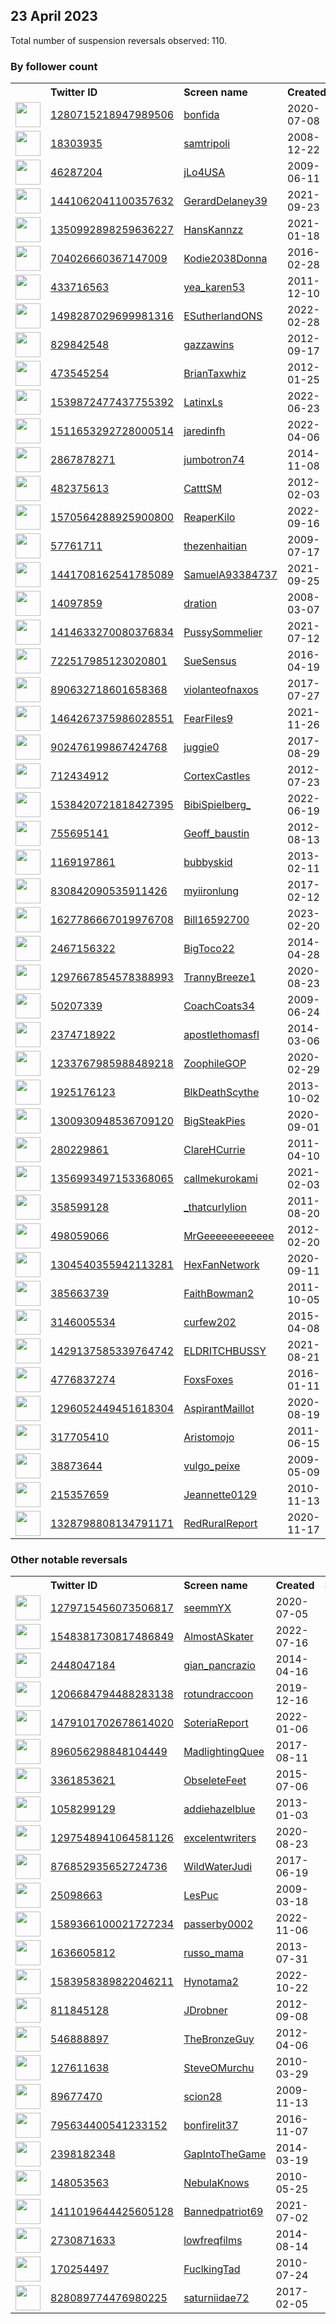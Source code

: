 
## 23 April 2023
Total number of suspension reversals observed: 110.

### By follower count
<table><tr><th></th><th align="left">Twitter ID</th><th align="left">Screen name</th>
<th align="left">Created</th><th align="left">Status</th><th align="left">Suspended</th><th align="left">Followers</th>
<tr><td><a href="https://pbs.twimg.com/profile_images/1608753440741642240/IKcnpTnZ_normal.png"><img src="https://pbs.twimg.com/profile_images/1608753440741642240/IKcnpTnZ_normal.png" width="40px" height="40px" align="center"/></a></td><td><a href="https://twitter.com/intent/user?user_id=1280715218947989506">1280715218947989506</a></td><td><a href="https://twitter.com/bonfida">bonfida</a></td><td>2020-07-08</td><td align="center"></td><td>2023-01-19</td><td>96838</td></tr>
<tr><td><a href="https://pbs.twimg.com/profile_images/740846645261312004/goAlrBti_normal.jpg"><img src="https://pbs.twimg.com/profile_images/740846645261312004/goAlrBti_normal.jpg" width="40px" height="40px" align="center"/></a></td><td><a href="https://twitter.com/intent/user?user_id=18303935">18303935</a></td><td><a href="https://twitter.com/samtripoli">samtripoli</a></td><td>2008-12-22</td><td align="center"></td><td></td><td>60147</td></tr>
<tr><td><a href="https://pbs.twimg.com/profile_images/1649927127943225346/PVoevAOA_normal.jpg"><img src="https://pbs.twimg.com/profile_images/1649927127943225346/PVoevAOA_normal.jpg" width="40px" height="40px" align="center"/></a></td><td><a href="https://twitter.com/intent/user?user_id=46287204">46287204</a></td><td><a href="https://twitter.com/jLo4USA">jLo4USA</a></td><td>2009-06-11</td><td align="center"></td><td></td><td>14394</td></tr>
<tr><td><a href="https://pbs.twimg.com/profile_images/1651958577412620288/miZ_CsfL_normal.jpg"><img src="https://pbs.twimg.com/profile_images/1651958577412620288/miZ_CsfL_normal.jpg" width="40px" height="40px" align="center"/></a></td><td><a href="https://twitter.com/intent/user?user_id=1441062041100357632">1441062041100357632</a></td><td><a href="https://twitter.com/GerardDelaney39">GerardDelaney39</a></td><td>2021-09-23</td><td align="center"></td><td>2022-06-24</td><td>8134</td></tr>
<tr><td><a href="https://pbs.twimg.com/profile_images/1672541794226118658/I5YFUCZm_normal.jpg"><img src="https://pbs.twimg.com/profile_images/1672541794226118658/I5YFUCZm_normal.jpg" width="40px" height="40px" align="center"/></a></td><td><a href="https://twitter.com/intent/user?user_id=1350992898259636227">1350992898259636227</a></td><td><a href="https://twitter.com/HansKannzz">HansKannzz</a></td><td>2021-01-18</td><td align="center"></td><td>2022-03-08</td><td>6476</td></tr>
<tr><td><a href="https://pbs.twimg.com/profile_images/716367928430567426/37XH3Z4u_normal.jpg"><img src="https://pbs.twimg.com/profile_images/716367928430567426/37XH3Z4u_normal.jpg" width="40px" height="40px" align="center"/></a></td><td><a href="https://twitter.com/intent/user?user_id=704026660367147009">704026660367147009</a></td><td><a href="https://twitter.com/Kodie2038Donna">Kodie2038Donna</a></td><td>2016-02-28</td><td align="center"></td><td>2022-11-13</td><td>4766</td></tr>
<tr><td><a href="https://pbs.twimg.com/profile_images/1688078935/DPP_0106_normal.jpg"><img src="https://pbs.twimg.com/profile_images/1688078935/DPP_0106_normal.jpg" width="40px" height="40px" align="center"/></a></td><td><a href="https://twitter.com/intent/user?user_id=433716563">433716563</a></td><td><a href="https://twitter.com/yea_karen53">yea_karen53</a></td><td>2011-12-10</td><td align="center"></td><td></td><td>4688</td></tr>
<tr><td><a href="https://pbs.twimg.com/profile_images/1526876417845338114/1BmlCisT_normal.jpg"><img src="https://pbs.twimg.com/profile_images/1526876417845338114/1BmlCisT_normal.jpg" width="40px" height="40px" align="center"/></a></td><td><a href="https://twitter.com/intent/user?user_id=1498287029699981316">1498287029699981316</a></td><td><a href="https://twitter.com/ESutherlandONS">ESutherlandONS</a></td><td>2022-02-28</td><td align="center"></td><td>2023-04-06</td><td>3766</td></tr>
<tr><td><a href="https://pbs.twimg.com/profile_images/2844544664/b33bdcfb68d08e3fdbacd087032ab278_normal.jpeg"><img src="https://pbs.twimg.com/profile_images/2844544664/b33bdcfb68d08e3fdbacd087032ab278_normal.jpeg" width="40px" height="40px" align="center"/></a></td><td><a href="https://twitter.com/intent/user?user_id=829842548">829842548</a></td><td><a href="https://twitter.com/gazzawins">gazzawins</a></td><td>2012-09-17</td><td align="center"></td><td>2022-12-12</td><td>3136</td></tr>
<tr><td><a href="https://pbs.twimg.com/profile_images/482170763961970688/ilRtrBV-_normal.jpeg"><img src="https://pbs.twimg.com/profile_images/482170763961970688/ilRtrBV-_normal.jpeg" width="40px" height="40px" align="center"/></a></td><td><a href="https://twitter.com/intent/user?user_id=473545254">473545254</a></td><td><a href="https://twitter.com/BrianTaxwhiz">BrianTaxwhiz</a></td><td>2012-01-25</td><td align="center"></td><td></td><td>2900</td></tr>
<tr><td><a href="https://pbs.twimg.com/profile_images/1539872710754390016/7pBzMhzi_normal.jpg"><img src="https://pbs.twimg.com/profile_images/1539872710754390016/7pBzMhzi_normal.jpg" width="40px" height="40px" align="center"/></a></td><td><a href="https://twitter.com/intent/user?user_id=1539872477437755392">1539872477437755392</a></td><td><a href="https://twitter.com/LatinxLs">LatinxLs</a></td><td>2022-06-23</td><td align="center"></td><td>2022-12-13</td><td>2525</td></tr>
<tr><td><a href="https://pbs.twimg.com/profile_images/1511657985961246720/mk3XlCY5_normal.jpg"><img src="https://pbs.twimg.com/profile_images/1511657985961246720/mk3XlCY5_normal.jpg" width="40px" height="40px" align="center"/></a></td><td><a href="https://twitter.com/intent/user?user_id=1511653292728000514">1511653292728000514</a></td><td><a href="https://twitter.com/jaredinfh">jaredinfh</a></td><td>2022-04-06</td><td align="center"></td><td>2023-03-09</td><td>2458</td></tr>
<tr><td><a href="https://pbs.twimg.com/profile_images/1518117712265945088/xGlvNjys_normal.jpg"><img src="https://pbs.twimg.com/profile_images/1518117712265945088/xGlvNjys_normal.jpg" width="40px" height="40px" align="center"/></a></td><td><a href="https://twitter.com/intent/user?user_id=2867878271">2867878271</a></td><td><a href="https://twitter.com/jumbotron74">jumbotron74</a></td><td>2014-11-08</td><td align="center"></td><td>2022-07-25</td><td>2160</td></tr>
<tr><td><a href="https://pbs.twimg.com/profile_images/756170952136851456/GZAogyhV_normal.jpg"><img src="https://pbs.twimg.com/profile_images/756170952136851456/GZAogyhV_normal.jpg" width="40px" height="40px" align="center"/></a></td><td><a href="https://twitter.com/intent/user?user_id=482375613">482375613</a></td><td><a href="https://twitter.com/CatttSM">CatttSM</a></td><td>2012-02-03</td><td align="center"></td><td></td><td>1793</td></tr>
<tr><td><a href="https://pbs.twimg.com/profile_images/1570564515518881792/Q_3Cjjv0_normal.jpg"><img src="https://pbs.twimg.com/profile_images/1570564515518881792/Q_3Cjjv0_normal.jpg" width="40px" height="40px" align="center"/></a></td><td><a href="https://twitter.com/intent/user?user_id=1570564288925900800">1570564288925900800</a></td><td><a href="https://twitter.com/ReaperKilo">ReaperKilo</a></td><td>2022-09-16</td><td align="center"></td><td>2023-04-15</td><td>1771</td></tr>
<tr><td><a href="https://pbs.twimg.com/profile_images/1517442091844083713/5nIS2YX7_normal.jpg"><img src="https://pbs.twimg.com/profile_images/1517442091844083713/5nIS2YX7_normal.jpg" width="40px" height="40px" align="center"/></a></td><td><a href="https://twitter.com/intent/user?user_id=57761711">57761711</a></td><td><a href="https://twitter.com/thezenhaitian">thezenhaitian</a></td><td>2009-07-17</td><td align="center"></td><td>2022-05-08</td><td>1682</td></tr>
<tr><td><a href="https://pbs.twimg.com/profile_images/1670180466236747776/REyqsSiK_normal.jpg"><img src="https://pbs.twimg.com/profile_images/1670180466236747776/REyqsSiK_normal.jpg" width="40px" height="40px" align="center"/></a></td><td><a href="https://twitter.com/intent/user?user_id=1441708162541785089">1441708162541785089</a></td><td><a href="https://twitter.com/SamuelA93384737">SamuelA93384737</a></td><td>2021-09-25</td><td align="center"></td><td>2022-11-27</td><td>1670</td></tr>
<tr><td><a href="https://pbs.twimg.com/profile_images/1002640218556649472/-CjVBU_H_normal.jpg"><img src="https://pbs.twimg.com/profile_images/1002640218556649472/-CjVBU_H_normal.jpg" width="40px" height="40px" align="center"/></a></td><td><a href="https://twitter.com/intent/user?user_id=14097859">14097859</a></td><td><a href="https://twitter.com/dration">dration</a></td><td>2008-03-07</td><td align="center"></td><td>2023-04-15</td><td>1531</td></tr>
<tr><td><a href="https://pbs.twimg.com/profile_images/1657837313597009922/2LyeTYjw_normal.jpg"><img src="https://pbs.twimg.com/profile_images/1657837313597009922/2LyeTYjw_normal.jpg" width="40px" height="40px" align="center"/></a></td><td><a href="https://twitter.com/intent/user?user_id=1414633270080376834">1414633270080376834</a></td><td><a href="https://twitter.com/PussySommelier">PussySommelier</a></td><td>2021-07-12</td><td align="center"></td><td>2022-04-05</td><td>1522</td></tr>
<tr><td><a href="https://pbs.twimg.com/profile_images/1650497832334381056/a-iS7Aue_normal.jpg"><img src="https://pbs.twimg.com/profile_images/1650497832334381056/a-iS7Aue_normal.jpg" width="40px" height="40px" align="center"/></a></td><td><a href="https://twitter.com/intent/user?user_id=722517985123020801">722517985123020801</a></td><td><a href="https://twitter.com/SueSensus">SueSensus</a></td><td>2016-04-19</td><td align="center"></td><td>2022-06-23</td><td>1318</td></tr>
<tr><td><a href="https://pbs.twimg.com/profile_images/1440789335071080452/jtNp-yqV_normal.jpg"><img src="https://pbs.twimg.com/profile_images/1440789335071080452/jtNp-yqV_normal.jpg" width="40px" height="40px" align="center"/></a></td><td><a href="https://twitter.com/intent/user?user_id=890632718601658368">890632718601658368</a></td><td><a href="https://twitter.com/violanteofnaxos">violanteofnaxos</a></td><td>2017-07-27</td><td align="center"></td><td>2022-04-27</td><td>1268</td></tr>
<tr><td><a href="https://pbs.twimg.com/profile_images/1584199452457312263/gpPxyZ-Z_normal.jpg"><img src="https://pbs.twimg.com/profile_images/1584199452457312263/gpPxyZ-Z_normal.jpg" width="40px" height="40px" align="center"/></a></td><td><a href="https://twitter.com/intent/user?user_id=1464267375986028551">1464267375986028551</a></td><td><a href="https://twitter.com/FearFiles9">FearFiles9</a></td><td>2021-11-26</td><td align="center"></td><td>2022-11-19</td><td>1228</td></tr>
<tr><td><a href="https://pbs.twimg.com/profile_images/1531226082447446017/THE94LrY_normal.jpg"><img src="https://pbs.twimg.com/profile_images/1531226082447446017/THE94LrY_normal.jpg" width="40px" height="40px" align="center"/></a></td><td><a href="https://twitter.com/intent/user?user_id=902476199867424768">902476199867424768</a></td><td><a href="https://twitter.com/juggie0">juggie0</a></td><td>2017-08-29</td><td align="center"></td><td>2022-10-06</td><td>1127</td></tr>
<tr><td><a href="https://pbs.twimg.com/profile_images/1668310427070083078/I-sAj15b_normal.jpg"><img src="https://pbs.twimg.com/profile_images/1668310427070083078/I-sAj15b_normal.jpg" width="40px" height="40px" align="center"/></a></td><td><a href="https://twitter.com/intent/user?user_id=712434912">712434912</a></td><td><a href="https://twitter.com/CortexCastles">CortexCastles</a></td><td>2012-07-23</td><td align="center"></td><td>2023-04-07</td><td>1118</td></tr>
<tr><td><a href="https://pbs.twimg.com/profile_images/1538420968137363457/KZY56NrJ_normal.jpg"><img src="https://pbs.twimg.com/profile_images/1538420968137363457/KZY56NrJ_normal.jpg" width="40px" height="40px" align="center"/></a></td><td><a href="https://twitter.com/intent/user?user_id=1538420721818427395">1538420721818427395</a></td><td><a href="https://twitter.com/BibiSpielberg_">BibiSpielberg_</a></td><td>2022-06-19</td><td align="center"></td><td>2022-08-23</td><td>1088</td></tr>
<tr><td><a href="https://pbs.twimg.com/profile_images/1651898165660995585/o7_cyw4c_normal.jpg"><img src="https://pbs.twimg.com/profile_images/1651898165660995585/o7_cyw4c_normal.jpg" width="40px" height="40px" align="center"/></a></td><td><a href="https://twitter.com/intent/user?user_id=755695141">755695141</a></td><td><a href="https://twitter.com/Geoff_baustin">Geoff_baustin</a></td><td>2012-08-13</td><td align="center"></td><td>2023-04-06</td><td>1017</td></tr>
<tr><td><a href="https://pbs.twimg.com/profile_images/496015094539497472/BVnRtK7h_normal.jpeg"><img src="https://pbs.twimg.com/profile_images/496015094539497472/BVnRtK7h_normal.jpeg" width="40px" height="40px" align="center"/></a></td><td><a href="https://twitter.com/intent/user?user_id=1169197861">1169197861</a></td><td><a href="https://twitter.com/bubbyskid">bubbyskid</a></td><td>2013-02-11</td><td align="center"></td><td>2022-03-31</td><td>948</td></tr>
<tr><td><a href="https://pbs.twimg.com/profile_images/1665523221246902272/wBU6cLm6_normal.jpg"><img src="https://pbs.twimg.com/profile_images/1665523221246902272/wBU6cLm6_normal.jpg" width="40px" height="40px" align="center"/></a></td><td><a href="https://twitter.com/intent/user?user_id=830842090535911426">830842090535911426</a></td><td><a href="https://twitter.com/myiironlung">myiironlung</a></td><td>2017-02-12</td><td align="center"></td><td></td><td>872</td></tr>
<tr><td><a href="https://pbs.twimg.com/profile_images/1644363145731866627/S0Rw0wgt_normal.jpg"><img src="https://pbs.twimg.com/profile_images/1644363145731866627/S0Rw0wgt_normal.jpg" width="40px" height="40px" align="center"/></a></td><td><a href="https://twitter.com/intent/user?user_id=1627786667019976708">1627786667019976708</a></td><td><a href="https://twitter.com/Bill16592700">Bill16592700</a></td><td>2023-02-20</td><td align="center"></td><td>2023-04-14</td><td>792</td></tr>
<tr><td><a href="https://pbs.twimg.com/profile_images/1650680629493628931/5oB1pM1j_normal.jpg"><img src="https://pbs.twimg.com/profile_images/1650680629493628931/5oB1pM1j_normal.jpg" width="40px" height="40px" align="center"/></a></td><td><a href="https://twitter.com/intent/user?user_id=2467156322">2467156322</a></td><td><a href="https://twitter.com/BigToco22">BigToco22</a></td><td>2014-04-28</td><td align="center"></td><td>2022-04-23</td><td>788</td></tr>
<tr><td><a href="https://pbs.twimg.com/profile_images/1661897788043436033/xGOGyjz1_normal.jpg"><img src="https://pbs.twimg.com/profile_images/1661897788043436033/xGOGyjz1_normal.jpg" width="40px" height="40px" align="center"/></a></td><td><a href="https://twitter.com/intent/user?user_id=1297667854578388993">1297667854578388993</a></td><td><a href="https://twitter.com/TrannyBreeze1">TrannyBreeze1</a></td><td>2020-08-23</td><td align="center">🔒</td><td>2022-08-30</td><td>718</td></tr>
<tr><td><a href="https://pbs.twimg.com/profile_images/1647634244775170050/d_MCXExB_normal.jpg"><img src="https://pbs.twimg.com/profile_images/1647634244775170050/d_MCXExB_normal.jpg" width="40px" height="40px" align="center"/></a></td><td><a href="https://twitter.com/intent/user?user_id=50207339">50207339</a></td><td><a href="https://twitter.com/CoachCoats34">CoachCoats34</a></td><td>2009-06-24</td><td align="center"></td><td>2023-04-09</td><td>710</td></tr>
<tr><td><a href="https://pbs.twimg.com/profile_images/1494349076162306053/AAOhV18d_normal.jpg"><img src="https://pbs.twimg.com/profile_images/1494349076162306053/AAOhV18d_normal.jpg" width="40px" height="40px" align="center"/></a></td><td><a href="https://twitter.com/intent/user?user_id=2374718922">2374718922</a></td><td><a href="https://twitter.com/apostlethomasfl">apostlethomasfl</a></td><td>2014-03-06</td><td align="center"></td><td>2022-07-10</td><td>684</td></tr>
<tr><td><a href="https://pbs.twimg.com/profile_images/1649965315290279936/cDCvmpB0_normal.jpg"><img src="https://pbs.twimg.com/profile_images/1649965315290279936/cDCvmpB0_normal.jpg" width="40px" height="40px" align="center"/></a></td><td><a href="https://twitter.com/intent/user?user_id=1233767985988489218">1233767985988489218</a></td><td><a href="https://twitter.com/ZoophileGOP">ZoophileGOP</a></td><td>2020-02-29</td><td align="center"></td><td>2022-08-09</td><td>637</td></tr>
<tr><td><a href="https://pbs.twimg.com/profile_images/1649845226473676803/FRkeAu6G_normal.jpg"><img src="https://pbs.twimg.com/profile_images/1649845226473676803/FRkeAu6G_normal.jpg" width="40px" height="40px" align="center"/></a></td><td><a href="https://twitter.com/intent/user?user_id=1925176123">1925176123</a></td><td><a href="https://twitter.com/BlkDeathScythe">BlkDeathScythe</a></td><td>2013-10-02</td><td align="center"></td><td>2022-05-14</td><td>632</td></tr>
<tr><td><a href="https://pbs.twimg.com/profile_images/1538418258428280833/A1_FkB2A_normal.jpg"><img src="https://pbs.twimg.com/profile_images/1538418258428280833/A1_FkB2A_normal.jpg" width="40px" height="40px" align="center"/></a></td><td><a href="https://twitter.com/intent/user?user_id=1300930948536709120">1300930948536709120</a></td><td><a href="https://twitter.com/BigSteakPies">BigSteakPies</a></td><td>2020-09-01</td><td align="center"></td><td>2022-06-23</td><td>571</td></tr>
<tr><td><a href="https://pbs.twimg.com/profile_images/1139944904308793344/7OtEXVRg_normal.jpg"><img src="https://pbs.twimg.com/profile_images/1139944904308793344/7OtEXVRg_normal.jpg" width="40px" height="40px" align="center"/></a></td><td><a href="https://twitter.com/intent/user?user_id=280229861">280229861</a></td><td><a href="https://twitter.com/ClareHCurrie">ClareHCurrie</a></td><td>2011-04-10</td><td align="center"></td><td>2023-03-25</td><td>568</td></tr>
<tr><td><a href="https://pbs.twimg.com/profile_images/1649842536809201664/OqLZskiN_normal.jpg"><img src="https://pbs.twimg.com/profile_images/1649842536809201664/OqLZskiN_normal.jpg" width="40px" height="40px" align="center"/></a></td><td><a href="https://twitter.com/intent/user?user_id=1356993497153368065">1356993497153368065</a></td><td><a href="https://twitter.com/callmekurokami">callmekurokami</a></td><td>2021-02-03</td><td align="center">🔒</td><td>2022-04-11</td><td>566</td></tr>
<tr><td><a href="https://pbs.twimg.com/profile_images/1648338906545369090/PC0Q8l0y_normal.jpg"><img src="https://pbs.twimg.com/profile_images/1648338906545369090/PC0Q8l0y_normal.jpg" width="40px" height="40px" align="center"/></a></td><td><a href="https://twitter.com/intent/user?user_id=358599128">358599128</a></td><td><a href="https://twitter.com/_thatcurlylion">_thatcurlylion</a></td><td>2011-08-20</td><td align="center"></td><td>2023-01-04</td><td>559</td></tr>
<tr><td><a href="https://pbs.twimg.com/profile_images/1094781880652554241/p2i2L5dI_normal.jpg"><img src="https://pbs.twimg.com/profile_images/1094781880652554241/p2i2L5dI_normal.jpg" width="40px" height="40px" align="center"/></a></td><td><a href="https://twitter.com/intent/user?user_id=498059066">498059066</a></td><td><a href="https://twitter.com/MrGeeeeeeeeeeee">MrGeeeeeeeeeeee</a></td><td>2012-02-20</td><td align="center"></td><td>2022-12-20</td><td>556</td></tr>
<tr><td><a href="https://pbs.twimg.com/profile_images/1450841326459789312/p52iDK5B_normal.jpg"><img src="https://pbs.twimg.com/profile_images/1450841326459789312/p52iDK5B_normal.jpg" width="40px" height="40px" align="center"/></a></td><td><a href="https://twitter.com/intent/user?user_id=1304540355942113281">1304540355942113281</a></td><td><a href="https://twitter.com/HexFanNetwork">HexFanNetwork</a></td><td>2020-09-11</td><td align="center"></td><td>2022-08-18</td><td>549</td></tr>
<tr><td><a href="https://pbs.twimg.com/profile_images/1540248847670280193/xD-dK8zF_normal.jpg"><img src="https://pbs.twimg.com/profile_images/1540248847670280193/xD-dK8zF_normal.jpg" width="40px" height="40px" align="center"/></a></td><td><a href="https://twitter.com/intent/user?user_id=385663739">385663739</a></td><td><a href="https://twitter.com/FaithBowman2">FaithBowman2</a></td><td>2011-10-05</td><td align="center"></td><td>2022-08-18</td><td>536</td></tr>
<tr><td><a href="https://pbs.twimg.com/profile_images/1649508720315908097/VrJJisxL_normal.jpg"><img src="https://pbs.twimg.com/profile_images/1649508720315908097/VrJJisxL_normal.jpg" width="40px" height="40px" align="center"/></a></td><td><a href="https://twitter.com/intent/user?user_id=3146005534">3146005534</a></td><td><a href="https://twitter.com/curfew202">curfew202</a></td><td>2015-04-08</td><td align="center"></td><td>2022-04-23</td><td>507</td></tr>
<tr><td><a href="https://pbs.twimg.com/profile_images/1664858903887196160/-DuVTPdE_normal.jpg"><img src="https://pbs.twimg.com/profile_images/1664858903887196160/-DuVTPdE_normal.jpg" width="40px" height="40px" align="center"/></a></td><td><a href="https://twitter.com/intent/user?user_id=1429137585339764742">1429137585339764742</a></td><td><a href="https://twitter.com/ELDRITCHBUSSY">ELDRITCHBUSSY</a></td><td>2021-08-21</td><td align="center"></td><td>2022-03-12</td><td>464</td></tr>
<tr><td><a href="https://pbs.twimg.com/profile_images/905212717044137984/BS9FS3Fw_normal.jpg"><img src="https://pbs.twimg.com/profile_images/905212717044137984/BS9FS3Fw_normal.jpg" width="40px" height="40px" align="center"/></a></td><td><a href="https://twitter.com/intent/user?user_id=4776837274">4776837274</a></td><td><a href="https://twitter.com/FoxsFoxes">FoxsFoxes</a></td><td>2016-01-11</td><td align="center"></td><td>2022-07-08</td><td>450</td></tr>
<tr><td><a href="https://pbs.twimg.com/profile_images/1650158007085326336/x_13qFV5_normal.jpg"><img src="https://pbs.twimg.com/profile_images/1650158007085326336/x_13qFV5_normal.jpg" width="40px" height="40px" align="center"/></a></td><td><a href="https://twitter.com/intent/user?user_id=1296052449451618304">1296052449451618304</a></td><td><a href="https://twitter.com/AspirantMaillot">AspirantMaillot</a></td><td>2020-08-19</td><td align="center"></td><td></td><td>418</td></tr>
<tr><td><a href="https://pbs.twimg.com/profile_images/1661963576557424640/4cH84ugc_normal.jpg"><img src="https://pbs.twimg.com/profile_images/1661963576557424640/4cH84ugc_normal.jpg" width="40px" height="40px" align="center"/></a></td><td><a href="https://twitter.com/intent/user?user_id=317705410">317705410</a></td><td><a href="https://twitter.com/Aristomojo">Aristomojo</a></td><td>2011-06-15</td><td align="center">🚫</td><td>2022-07-22</td><td>411</td></tr>
<tr><td><a href="https://pbs.twimg.com/profile_images/1597746333762437121/oFybhssU_normal.jpg"><img src="https://pbs.twimg.com/profile_images/1597746333762437121/oFybhssU_normal.jpg" width="40px" height="40px" align="center"/></a></td><td><a href="https://twitter.com/intent/user?user_id=38873644">38873644</a></td><td><a href="https://twitter.com/vulgo_peixe">vulgo_peixe</a></td><td>2009-05-09</td><td align="center"></td><td>2022-12-11</td><td>405</td></tr>
<tr><td><a href="https://pbs.twimg.com/profile_images/1339687527557574660/lG6jwKeA_normal.jpg"><img src="https://pbs.twimg.com/profile_images/1339687527557574660/lG6jwKeA_normal.jpg" width="40px" height="40px" align="center"/></a></td><td><a href="https://twitter.com/intent/user?user_id=215357659">215357659</a></td><td><a href="https://twitter.com/Jeannette0129">Jeannette0129</a></td><td>2010-11-13</td><td align="center"></td><td></td><td>378</td></tr>
<tr><td><a href="https://pbs.twimg.com/profile_images/1329113014344306689/TkcwTS5F_normal.jpg"><img src="https://pbs.twimg.com/profile_images/1329113014344306689/TkcwTS5F_normal.jpg" width="40px" height="40px" align="center"/></a></td><td><a href="https://twitter.com/intent/user?user_id=1328798808134791171">1328798808134791171</a></td><td><a href="https://twitter.com/RedRuralReport">RedRuralReport</a></td><td>2020-11-17</td><td align="center"></td><td>2022-06-08</td><td>362</td></tr>
</table>

### Other notable reversals
<table><tr><th></th><th align="left">Twitter ID</th><th align="left">Screen name</th>
<th align="left">Created</th><th align="left">Status</th><th align="left">Suspended</th><th align="left">Followers</th>
<tr><td><a href="https://pbs.twimg.com/profile_images/1653857550721220612/wBnH5WTU_normal.jpg"><img src="https://pbs.twimg.com/profile_images/1653857550721220612/wBnH5WTU_normal.jpg" width="40px" height="40px" align="center"/></a></td><td><a href="https://twitter.com/intent/user?user_id=1279715456073506817">1279715456073506817</a></td><td><a href="https://twitter.com/seemmYX">seemmYX</a></td><td>2020-07-05</td><td align="center"></td><td>2022-12-30</td><td>186</td></tr>
<tr><td><a href="https://pbs.twimg.com/profile_images/1589537050121977856/Ky_1keVv_normal.jpg"><img src="https://pbs.twimg.com/profile_images/1589537050121977856/Ky_1keVv_normal.jpg" width="40px" height="40px" align="center"/></a></td><td><a href="https://twitter.com/intent/user?user_id=1548381730817486849">1548381730817486849</a></td><td><a href="https://twitter.com/AlmostASkater">AlmostASkater</a></td><td>2022-07-16</td><td align="center"></td><td>2022-12-20</td><td>79</td></tr>
<tr><td><a href="https://pbs.twimg.com/profile_images/1486855223465451526/FeOvpxsc_normal.jpg"><img src="https://pbs.twimg.com/profile_images/1486855223465451526/FeOvpxsc_normal.jpg" width="40px" height="40px" align="center"/></a></td><td><a href="https://twitter.com/intent/user?user_id=2448047184">2448047184</a></td><td><a href="https://twitter.com/gian_pancrazio">gian_pancrazio</a></td><td>2014-04-16</td><td align="center"></td><td>2023-04-11</td><td>111</td></tr>
<tr><td><a href="https://pbs.twimg.com/profile_images/1246148042492973058/XebvJvwk_normal.jpg"><img src="https://pbs.twimg.com/profile_images/1246148042492973058/XebvJvwk_normal.jpg" width="40px" height="40px" align="center"/></a></td><td><a href="https://twitter.com/intent/user?user_id=1206684794488283138">1206684794488283138</a></td><td><a href="https://twitter.com/rotundraccoon">rotundraccoon</a></td><td>2019-12-16</td><td align="center"></td><td>2023-01-04</td><td>66</td></tr>
<tr><td><a href="https://pbs.twimg.com/profile_images/1661425925706186753/XTi-N2Aw_normal.jpg"><img src="https://pbs.twimg.com/profile_images/1661425925706186753/XTi-N2Aw_normal.jpg" width="40px" height="40px" align="center"/></a></td><td><a href="https://twitter.com/intent/user?user_id=1479101702678614020">1479101702678614020</a></td><td><a href="https://twitter.com/SoteriaReport">SoteriaReport</a></td><td>2022-01-06</td><td align="center"></td><td>2023-04-18</td><td>332</td></tr>
<tr><td><a href="https://pbs.twimg.com/profile_images/1639397695520399360/-ypWRNgM_normal.png"><img src="https://pbs.twimg.com/profile_images/1639397695520399360/-ypWRNgM_normal.png" width="40px" height="40px" align="center"/></a></td><td><a href="https://twitter.com/intent/user?user_id=896056298848104449">896056298848104449</a></td><td><a href="https://twitter.com/MadlightingQuee">MadlightingQuee</a></td><td>2017-08-11</td><td align="center"></td><td>2023-03-28</td><td>7</td></tr>
<tr><td><a href="https://pbs.twimg.com/profile_images/1650092105102966784/sO6O2t0g_normal.jpg"><img src="https://pbs.twimg.com/profile_images/1650092105102966784/sO6O2t0g_normal.jpg" width="40px" height="40px" align="center"/></a></td><td><a href="https://twitter.com/intent/user?user_id=3361853621">3361853621</a></td><td><a href="https://twitter.com/ObseleteFeet">ObseleteFeet</a></td><td>2015-07-06</td><td align="center"></td><td>2022-11-20</td><td>293</td></tr>
<tr><td><a href="https://pbs.twimg.com/profile_images/1482013423223386117/HmK9JZs5_normal.jpg"><img src="https://pbs.twimg.com/profile_images/1482013423223386117/HmK9JZs5_normal.jpg" width="40px" height="40px" align="center"/></a></td><td><a href="https://twitter.com/intent/user?user_id=1058299129">1058299129</a></td><td><a href="https://twitter.com/addiehazelblue">addiehazelblue</a></td><td>2013-01-03</td><td align="center"></td><td>2023-02-15</td><td>1</td></tr>
<tr><td><a href="https://pbs.twimg.com/profile_images/1297555340939190273/65O-CRzH_normal.jpg"><img src="https://pbs.twimg.com/profile_images/1297555340939190273/65O-CRzH_normal.jpg" width="40px" height="40px" align="center"/></a></td><td><a href="https://twitter.com/intent/user?user_id=1297548941064581126">1297548941064581126</a></td><td><a href="https://twitter.com/excelentwriters">excelentwriters</a></td><td>2020-08-23</td><td align="center"></td><td>2023-04-05</td><td>244</td></tr>
<tr><td><a href="https://pbs.twimg.com/profile_images/1652193789228773376/7Gjoyg2A_normal.jpg"><img src="https://pbs.twimg.com/profile_images/1652193789228773376/7Gjoyg2A_normal.jpg" width="40px" height="40px" align="center"/></a></td><td><a href="https://twitter.com/intent/user?user_id=876852935652724736">876852935652724736</a></td><td><a href="https://twitter.com/WildWaterJudi">WildWaterJudi</a></td><td>2017-06-19</td><td align="center"></td><td>2023-04-09</td><td>21</td></tr>
<tr><td><a href="https://pbs.twimg.com/profile_images/1648434780302712832/7cjb0qMM_normal.jpg"><img src="https://pbs.twimg.com/profile_images/1648434780302712832/7cjb0qMM_normal.jpg" width="40px" height="40px" align="center"/></a></td><td><a href="https://twitter.com/intent/user?user_id=25098663">25098663</a></td><td><a href="https://twitter.com/LesPuc">LesPuc</a></td><td>2009-03-18</td><td align="center"></td><td>2023-03-27</td><td>157</td></tr>
<tr><td><a href="https://pbs.twimg.com/profile_images/1601385138709053443/OdTMLtbD_normal.jpg"><img src="https://pbs.twimg.com/profile_images/1601385138709053443/OdTMLtbD_normal.jpg" width="40px" height="40px" align="center"/></a></td><td><a href="https://twitter.com/intent/user?user_id=1589366100021727234">1589366100021727234</a></td><td><a href="https://twitter.com/passerby0002">passerby0002</a></td><td>2022-11-06</td><td align="center"></td><td>2023-04-13</td><td>2</td></tr>
<tr><td><a href="https://pbs.twimg.com/profile_images/1654849912335466496/a2_wbx4g_normal.jpg"><img src="https://pbs.twimg.com/profile_images/1654849912335466496/a2_wbx4g_normal.jpg" width="40px" height="40px" align="center"/></a></td><td><a href="https://twitter.com/intent/user?user_id=1636605812">1636605812</a></td><td><a href="https://twitter.com/russo_mama">russo_mama</a></td><td>2013-07-31</td><td align="center">🔒</td><td>2022-11-30</td><td>16</td></tr>
<tr><td><a href="https://pbs.twimg.com/profile_images/1648717176440856576/d2LKIAqY_normal.jpg"><img src="https://pbs.twimg.com/profile_images/1648717176440856576/d2LKIAqY_normal.jpg" width="40px" height="40px" align="center"/></a></td><td><a href="https://twitter.com/intent/user?user_id=1583958389822046211">1583958389822046211</a></td><td><a href="https://twitter.com/Hynotama2">Hynotama2</a></td><td>2022-10-22</td><td align="center">🚫</td><td>2022-12-01</td><td>48</td></tr>
<tr><td><a href="https://abs.twimg.com/sticky/default_profile_images/default_profile_normal.png"><img src="https://abs.twimg.com/sticky/default_profile_images/default_profile_normal.png" width="40px" height="40px" align="center"/></a></td><td><a href="https://twitter.com/intent/user?user_id=811845128">811845128</a></td><td><a href="https://twitter.com/JDrobner">JDrobner</a></td><td>2012-09-08</td><td align="center"></td><td>2022-09-04</td><td>10</td></tr>
<tr><td><a href="https://pbs.twimg.com/profile_images/479370717633343488/Vbovc52H_normal.jpeg"><img src="https://pbs.twimg.com/profile_images/479370717633343488/Vbovc52H_normal.jpeg" width="40px" height="40px" align="center"/></a></td><td><a href="https://twitter.com/intent/user?user_id=546888897">546888897</a></td><td><a href="https://twitter.com/TheBronzeGuy">TheBronzeGuy</a></td><td>2012-04-06</td><td align="center"></td><td>2023-03-05</td><td>13</td></tr>
<tr><td><a href="https://pbs.twimg.com/profile_images/1496529892057522188/eLNuhxO7_normal.jpg"><img src="https://pbs.twimg.com/profile_images/1496529892057522188/eLNuhxO7_normal.jpg" width="40px" height="40px" align="center"/></a></td><td><a href="https://twitter.com/intent/user?user_id=127611638">127611638</a></td><td><a href="https://twitter.com/SteveOMurchu">SteveOMurchu</a></td><td>2010-03-29</td><td align="center"></td><td>2023-04-06</td><td>137</td></tr>
<tr><td><a href="https://pbs.twimg.com/profile_images/1649076619867217922/KO2VCCzV_normal.jpg"><img src="https://pbs.twimg.com/profile_images/1649076619867217922/KO2VCCzV_normal.jpg" width="40px" height="40px" align="center"/></a></td><td><a href="https://twitter.com/intent/user?user_id=89677470">89677470</a></td><td><a href="https://twitter.com/scion28">scion28</a></td><td>2009-11-13</td><td align="center"></td><td>2023-04-06</td><td>17</td></tr>
<tr><td><a href="https://pbs.twimg.com/profile_images/1585543657213632513/0_QDOZJS_normal.jpg"><img src="https://pbs.twimg.com/profile_images/1585543657213632513/0_QDOZJS_normal.jpg" width="40px" height="40px" align="center"/></a></td><td><a href="https://twitter.com/intent/user?user_id=795634400541233152">795634400541233152</a></td><td><a href="https://twitter.com/bonfirelit37">bonfirelit37</a></td><td>2016-11-07</td><td align="center"></td><td>2023-04-06</td><td>3</td></tr>
<tr><td><a href="https://pbs.twimg.com/profile_images/1092811077841240064/Mqw8VMrL_normal.jpg"><img src="https://pbs.twimg.com/profile_images/1092811077841240064/Mqw8VMrL_normal.jpg" width="40px" height="40px" align="center"/></a></td><td><a href="https://twitter.com/intent/user?user_id=2398182348">2398182348</a></td><td><a href="https://twitter.com/GapIntoTheGame">GapIntoTheGame</a></td><td>2014-03-19</td><td align="center"></td><td>2023-03-19</td><td>28</td></tr>
<tr><td><a href="https://pbs.twimg.com/profile_images/1617862955537661953/0Vm7Jvpe_normal.jpg"><img src="https://pbs.twimg.com/profile_images/1617862955537661953/0Vm7Jvpe_normal.jpg" width="40px" height="40px" align="center"/></a></td><td><a href="https://twitter.com/intent/user?user_id=148053563">148053563</a></td><td><a href="https://twitter.com/NebulaKnows">NebulaKnows</a></td><td>2010-05-25</td><td align="center"></td><td>2023-04-04</td><td>276</td></tr>
<tr><td><a href="https://pbs.twimg.com/profile_images/1411020313308106756/CtpHO-_I_normal.jpg"><img src="https://pbs.twimg.com/profile_images/1411020313308106756/CtpHO-_I_normal.jpg" width="40px" height="40px" align="center"/></a></td><td><a href="https://twitter.com/intent/user?user_id=1411019644425605128">1411019644425605128</a></td><td><a href="https://twitter.com/Bannedpatriot69">Bannedpatriot69</a></td><td>2021-07-02</td><td align="center"></td><td>2022-07-20</td><td>83</td></tr>
<tr><td><a href="https://pbs.twimg.com/profile_images/1471027160060104708/8OtVqkro_normal.jpg"><img src="https://pbs.twimg.com/profile_images/1471027160060104708/8OtVqkro_normal.jpg" width="40px" height="40px" align="center"/></a></td><td><a href="https://twitter.com/intent/user?user_id=2730871633">2730871633</a></td><td><a href="https://twitter.com/lowfreqfilms">lowfreqfilms</a></td><td>2014-08-14</td><td align="center"></td><td>2022-04-26</td><td>289</td></tr>
<tr><td><a href="https://pbs.twimg.com/profile_images/1517611887252447238/HhuU_ZDF_normal.jpg"><img src="https://pbs.twimg.com/profile_images/1517611887252447238/HhuU_ZDF_normal.jpg" width="40px" height="40px" align="center"/></a></td><td><a href="https://twitter.com/intent/user?user_id=170254497">170254497</a></td><td><a href="https://twitter.com/FuclkingTad">FuclkingTad</a></td><td>2010-07-24</td><td align="center"></td><td>2023-01-01</td><td>79</td></tr>
<tr><td><a href="https://pbs.twimg.com/profile_images/1509529916362043398/ShGHaH08_normal.jpg"><img src="https://pbs.twimg.com/profile_images/1509529916362043398/ShGHaH08_normal.jpg" width="40px" height="40px" align="center"/></a></td><td><a href="https://twitter.com/intent/user?user_id=828089774476980225">828089774476980225</a></td><td><a href="https://twitter.com/saturniidae72">saturniidae72</a></td><td>2017-02-05</td><td align="center"></td><td>2022-10-14</td><td>112</td></tr>
</table>
